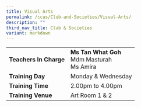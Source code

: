 ```yaml
---
title: Visual Arts
permalink: /ccas/Club-and-Societies/Visual-Arts/
description: ""
third_nav_title: Club & Societies
variant: markdown
---
```

| |  | 
| -------- | -------- | 
| **Teachers In Charge**     | **Ms Tan What Goh** <br> Mdm Masturah<br> Ms Amira  | 
|**Training Day**|Monday &amp; Wednesday
|**Training Time**|2.00pm to 4.00pm
|**Training Venue**|Art Room 1 &amp; 2